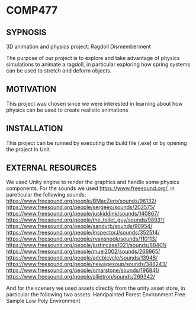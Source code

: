 # COMP477

## SYPNOSIS ##
3D animation and physics project: Ragdoll Dismemberment

The purpose of our project is to explore and take advantage of physics simulations to animate a ragdoll, in particular exploring how spring systems can be used to stretch and deform objects.

## MOTIVATION ##

This project was chosen since we were interested in learning about how physics can be used to create realistic animations

## INSTALLATION

This project can be runned by executing the build file (.exe) or by opening the project in Unit

## EXTERNAL RESOURCES ##

We used Unity engine to render the graphics and handle some physics components. 
For the sounds we used https://www.freesound.org/, in pareticular the following sounds:
https://www.freesound.org/people/BMacZero/sounds/96132/
https://www.freesound.org/people/sergeeo/sounds/202575/
https://www.freesound.org/people/juskiddink/sounds/140867/
https://www.freesound.org/people/the_toilet_guy/sounds/98931/
https://www.freesound.org/people/sandyrb/sounds/90954/
https://www.freesound.org/people/InspectorJ/sounds/352514/
https://www.freesound.org/people/ryansnook/sounds/110113/
https://www.freesound.org/people/justincase1021/sounds/88401/
https://www.freesound.org/people/muel2002/sounds/266965/
https://www.freesound.org/people/adcbicycle/sounds/13948/
https://www.freesound.org/people/newagesoup/sounds/348243/
https://www.freesound.org/people/omarstone/sounds/196841/
https://www.freesound.org/people/allietron/sounds/269342/


And for the scenery we used assets directly from the unity asset store, in particular the following two assets:
Handpainted Forest Environment Free Sample
Low Poly Environment

